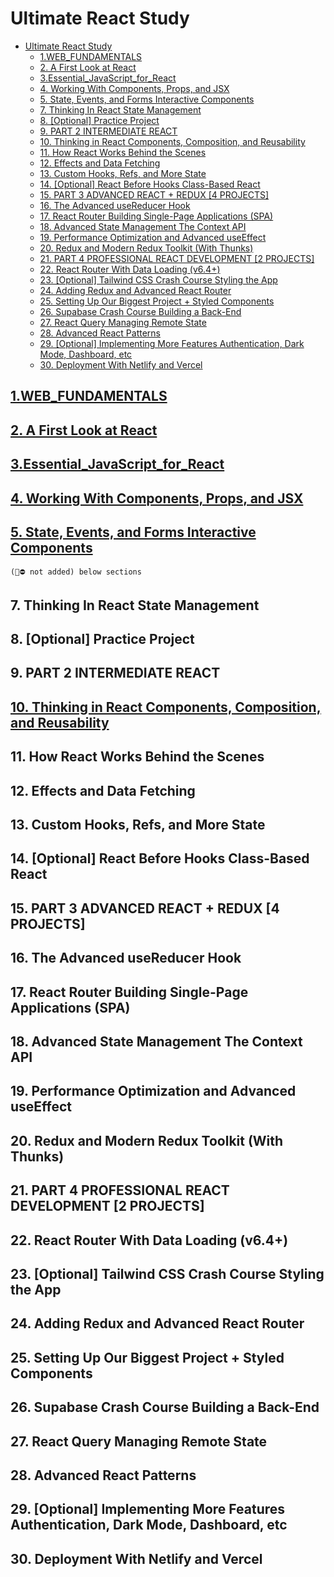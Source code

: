 # Ultimate React Study

- [Ultimate React Study](#ultimate-react-study)
  - [1.WEB\_FUNDAMENTALS](#1web_fundamentals)
  - [2. A First Look at React](#2-a-first-look-at-react)
  - [3.Essential\_JavaScript\_for\_React](#3essential_javascript_for_react)
  - [4. Working With Components, Props, and JSX](#4-working-with-components-props-and-jsx)
  - [5. State, Events, and Forms Interactive Components](#5-state-events-and-forms-interactive-components)
  - [7. Thinking In React State Management](#7-thinking-in-react-state-management)
  - [8. \[Optional\] Practice Project](#8-optional-practice-project)
  - [9. PART 2 INTERMEDIATE REACT](#9-part-2-intermediate-react)
  - [10. Thinking in React Components, Composition, and Reusability](#10-thinking-in-react-components-composition-and-reusability)
  - [11. How React Works Behind the Scenes](#11-how-react-works-behind-the-scenes)
  - [12. Effects and Data Fetching](#12-effects-and-data-fetching)
  - [13. Custom Hooks, Refs, and More State](#13-custom-hooks-refs-and-more-state)
  - [14. \[Optional\] React Before Hooks Class-Based React](#14-optional-react-before-hooks-class-based-react)
  - [15. PART 3 ADVANCED REACT + REDUX \[4 PROJECTS\]](#15-part-3-advanced-react--redux-4-projects)
  - [16. The Advanced useReducer Hook](#16-the-advanced-usereducer-hook)
  - [17. React Router Building Single-Page Applications (SPA)](#17-react-router-building-single-page-applications-spa)
  - [18. Advanced State Management The Context API](#18-advanced-state-management-the-context-api)
  - [19. Performance Optimization and Advanced useEffect](#19-performance-optimization-and-advanced-useeffect)
  - [20. Redux and Modern Redux Toolkit (With Thunks)](#20-redux-and-modern-redux-toolkit-with-thunks)
  - [21. PART 4 PROFESSIONAL REACT DEVELOPMENT \[2 PROJECTS\]](#21-part-4-professional-react-development-2-projects)
  - [22. React Router With Data Loading (v6.4+)](#22-react-router-with-data-loading-v64)
  - [23. \[Optional\] Tailwind CSS Crash Course Styling the App](#23-optional-tailwind-css-crash-course-styling-the-app)
  - [24. Adding Redux and Advanced React Router](#24-adding-redux-and-advanced-react-router)
  - [25. Setting Up Our Biggest Project + Styled Components](#25-setting-up-our-biggest-project--styled-components)
  - [26. Supabase Crash Course Building a Back-End](#26-supabase-crash-course-building-a-back-end)
  - [27. React Query Managing Remote State](#27-react-query-managing-remote-state)
  - [28. Advanced React Patterns](#28-advanced-react-patterns)
  - [29. \[Optional\] Implementing More Features Authentication, Dark Mode, Dashboard, etc](#29-optional-implementing-more-features-authentication-dark-mode-dashboard-etc)
  - [30. Deployment With Netlify and Vercel](#30-deployment-with-netlify-and-vercel)

## [1.WEB_FUNDAMENTALS](./docs/1.PART_REACT_FUNDAMENTALS/readme.md)

## [2. A First Look at React](./docs/2..A_First_Look_at%20_React/readme.md)

## [3.Essential_JavaScript_for_React](./docs/3.Essential_JavaScript_for_React/readme.md)


## [4. Working With Components, Props, and JSX](./docs/4.WorkingWithComponentsPropsandJSX/readme.md)


## [5. State, Events, and Forms Interactive Components](./docs/6.State_Events_and_Forms_Interactive_Components/readme.md)

`(🦺⛔ not added) below sections`
## 7. Thinking In React State Management

## 8. [Optional] Practice Project

## 9. PART 2 INTERMEDIATE REACT

## [10. Thinking in React Components, Composition, and Reusability](./docs/10-ThinkinginReactComponentsComposition,andReusability/readme.md)

## 11. How React Works Behind the Scenes

## 12. Effects and Data Fetching

## 13. Custom Hooks, Refs, and More State

## 14. [Optional] React Before Hooks Class-Based React

## 15. PART 3 ADVANCED REACT + REDUX [4 PROJECTS]

## 16. The Advanced useReducer Hook

## 17. React Router Building Single-Page Applications (SPA)

## 18. Advanced State Management The Context API

## 19. Performance Optimization and Advanced useEffect

## 20. Redux and Modern Redux Toolkit (With Thunks)

## 21. PART 4 PROFESSIONAL REACT DEVELOPMENT [2 PROJECTS]

## 22. React Router With Data Loading (v6.4+)

## 23. [Optional] Tailwind CSS Crash Course Styling the App

## 24. Adding Redux and Advanced React Router

## 25. Setting Up Our Biggest Project + Styled Components

## 26. Supabase Crash Course Building a Back-End

## 27. React Query Managing Remote State

## 28. Advanced React Patterns

## 29. [Optional] Implementing More Features Authentication, Dark Mode, Dashboard, etc

## 30. Deployment With Netlify and Vercel

